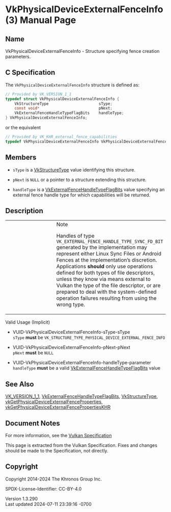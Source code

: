 # VkPhysicalDeviceExternalFenceInfo(3) Manual Page

## Name

VkPhysicalDeviceExternalFenceInfo - Structure specifying fence creation
parameters.



## <a href="#_c_specification" class="anchor"></a>C Specification

The `VkPhysicalDeviceExternalFenceInfo` structure is defined as:

``` c
// Provided by VK_VERSION_1_1
typedef struct VkPhysicalDeviceExternalFenceInfo {
    VkStructureType                      sType;
    const void*                          pNext;
    VkExternalFenceHandleTypeFlagBits    handleType;
} VkPhysicalDeviceExternalFenceInfo;
```

or the equivalent

``` c
// Provided by VK_KHR_external_fence_capabilities
typedef VkPhysicalDeviceExternalFenceInfo VkPhysicalDeviceExternalFenceInfoKHR;
```

## <a href="#_members" class="anchor"></a>Members

- `sType` is a [VkStructureType](https://registry.khronos.org/vulkan/specs/1.3-extensions/man/html/VkStructureType.html) value identifying
  this structure.

- `pNext` is `NULL` or a pointer to a structure extending this
  structure.

- `handleType` is a
  [VkExternalFenceHandleTypeFlagBits](https://registry.khronos.org/vulkan/specs/1.3-extensions/man/html/VkExternalFenceHandleTypeFlagBits.html)
  value specifying an external fence handle type for which capabilities
  will be returned.

## <a href="#_description" class="anchor"></a>Description

<table>
<colgroup>
<col style="width: 50%" />
<col style="width: 50%" />
</colgroup>
<tbody>
<tr>
<td class="icon"><em></em></td>
<td class="content">Note
<p>Handles of type
<code>VK_EXTERNAL_FENCE_HANDLE_TYPE_SYNC_FD_BIT</code> generated by the
implementation may represent either Linux Sync Files or Android Fences
at the implementation’s discretion. Applications <strong>should</strong>
only use operations defined for both types of file descriptors, unless
they know via means external to Vulkan the type of the file descriptor,
or are prepared to deal with the system-defined operation failures
resulting from using the wrong type.</p></td>
</tr>
</tbody>
</table>

Valid Usage (Implicit)

- <a href="#VUID-VkPhysicalDeviceExternalFenceInfo-sType-sType"
  id="VUID-VkPhysicalDeviceExternalFenceInfo-sType-sType"></a>
  VUID-VkPhysicalDeviceExternalFenceInfo-sType-sType  
  `sType` **must** be
  `VK_STRUCTURE_TYPE_PHYSICAL_DEVICE_EXTERNAL_FENCE_INFO`

- <a href="#VUID-VkPhysicalDeviceExternalFenceInfo-pNext-pNext"
  id="VUID-VkPhysicalDeviceExternalFenceInfo-pNext-pNext"></a>
  VUID-VkPhysicalDeviceExternalFenceInfo-pNext-pNext  
  `pNext` **must** be `NULL`

- <a href="#VUID-VkPhysicalDeviceExternalFenceInfo-handleType-parameter"
  id="VUID-VkPhysicalDeviceExternalFenceInfo-handleType-parameter"></a>
  VUID-VkPhysicalDeviceExternalFenceInfo-handleType-parameter  
  `handleType` **must** be a valid
  [VkExternalFenceHandleTypeFlagBits](https://registry.khronos.org/vulkan/specs/1.3-extensions/man/html/VkExternalFenceHandleTypeFlagBits.html)
  value

## <a href="#_see_also" class="anchor"></a>See Also

[VK_VERSION_1_1](https://registry.khronos.org/vulkan/specs/1.3-extensions/man/html/VK_VERSION_1_1.html),
[VkExternalFenceHandleTypeFlagBits](https://registry.khronos.org/vulkan/specs/1.3-extensions/man/html/VkExternalFenceHandleTypeFlagBits.html),
[VkStructureType](https://registry.khronos.org/vulkan/specs/1.3-extensions/man/html/VkStructureType.html),
[vkGetPhysicalDeviceExternalFenceProperties](https://registry.khronos.org/vulkan/specs/1.3-extensions/man/html/vkGetPhysicalDeviceExternalFenceProperties.html),
[vkGetPhysicalDeviceExternalFencePropertiesKHR](https://registry.khronos.org/vulkan/specs/1.3-extensions/man/html/vkGetPhysicalDeviceExternalFencePropertiesKHR.html)

## <a href="#_document_notes" class="anchor"></a>Document Notes

For more information, see the <a
href="https://registry.khronos.org/vulkan/specs/1.3-extensions/html/vkspec.html#VkPhysicalDeviceExternalFenceInfo"
target="_blank" rel="noopener">Vulkan Specification</a>

This page is extracted from the Vulkan Specification. Fixes and changes
should be made to the Specification, not directly.

## <a href="#_copyright" class="anchor"></a>Copyright

Copyright 2014-2024 The Khronos Group Inc.

SPDX-License-Identifier: CC-BY-4.0

Version 1.3.290  
Last updated 2024-07-11 23:39:16 -0700

